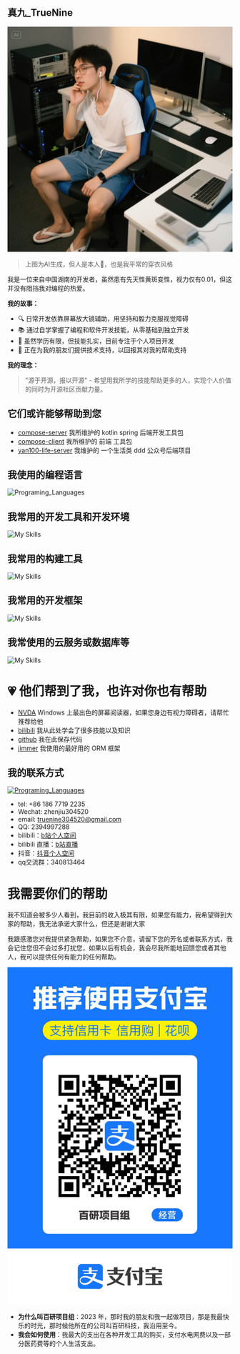 ## 真九_TrueNine

![AI Generated](/personal_photo.jpeg)

> 上图为AI生成，但人是本人🤪，也是我平常的穿衣风格

我是一位来自中国湖南的开发者，虽然患有先天性黄斑变性，视力仅有0.01，但这并没有阻挡我对编程的热爱。


**我的故事：**
- 🔍 日常开发依靠屏幕放大镜辅助，用坚持和毅力克服视觉障碍
- 📚 通过自学掌握了编程和软件开发技能，从零基础到独立开发
- 💪 虽然学历有限，但技能扎实，目前专注于个人项目开发
- 🤝 正在为我的朋友们提供技术支持，以回报其对我的帮助支持

**我的理念：**
> "源于开源，报以开源" - 希望用我所学的技能帮助更多的人，实现个人价值的同时为开源社区贡献力量。

## 它们或许能够帮助到您

- [compose-server](https://github.com/TrueNine/compose-server) 我所维护的 kotlin spring 后端开发工具包
- [compose-client](https://github.com/TrueNine/compose-client) 我所维护的 前端 工具包
- [yan100-life-server](https://github.com/TrueNine/yan100-life-server) 我维护的 一个生活类 ddd 公众号后端项目

## 我使用的编程语言
![Programing_Languages](https://skillicons.dev/icons?i=kotlin,ts,java,go,rust,cs,dart,html,css,sass,tailwind,vue,react,md)

## 我常用的开发工具和开发环境
![My Skills](https://skillicons.dev/icons?i=idea,webstorm,vscode,rider,ubuntu,windows,docker,androidstudio,eclipse)

## 我常用的构建工具
![My Skills](https://skillicons.dev/icons?i=gradle,pnpm,npm,vite,vitest,rollupjs,maven,git)

## 我常用的开发框架
![My Skills](https://skillicons.dev/icons?i=spring,dotnet,nodejs,wasm,selenium,vuetify,nuxtjs,pinia,flutter,electron)

## 我常使用的云服务或数据库等
![My Skills](https://skillicons.dev/icons?i=postgres,mysql,redis,mongodb,elasticsearch,cassandra)

# 💗 他们帮到了我，也许对你也有帮助

- [NVDA](https://github.com/nvaccess/nvda) Windows 上最出色的屏幕阅读器，如果您身边有视力障碍者，请帮忙推荐给他
- [bilibili](https://bilibili.com) 我从此处学会了很多技能以及知识
- [github](https://github.com/) 我在此保存代码
- [jimmer](https://github.com/babyfish-ct/jimmer) 我使用的最好用的 ORM 框架

## 我的联系方式
[![Programing_Languages](https://skillicons.dev/icons?i=github)](https://github.com/TrueNine)
- tel: +86 186 7719 2235
- Wechat: zhenjiu304520
- email: truenine304520@gmail.com
- QQ: 2394997288
- bilibili：[b站个人空间](https://space.bilibili.com/405842500)
- bilibili 直播：[b站直播](https://live.bilibili.com/21618217)
- 抖音：[抖音个人空间](https://www.douyin.com/user/MS4wLjABAAAAdpb0k7qlIy68EAuOHZU5lUVVVTUeIml2FFVxxv4BSb3t2_Bto_M74pkaM1fetD0e)
- qq交流群：340813464


# 我需要你们的帮助

我不知道会被多少人看到，我目前的收入极其有限，如果您有能力，我希望得到大家的帮助，我无法承诺大家什么，但还是谢谢大家

我跟感激您对我提供紧急帮助，如果您不介意，请留下您的芳名或者联系方式，我会记住您但不会过多打扰您，如果以后有机会，我会尽我所能地回馈您或者其他人，我可以提供任何有能力的任何帮助。

![alipay_qrcode](/alipay_qrcode.jpg)

- **为什么叫百研项目组**：2023 年，那时我的朋友和我一起做项目，那是我最快乐的时光，那时候他所在的公司叫百研科技，我沿用至今。
- **我会如何使用**：我最大的支出在各种开发工具的购买，支付水电网费以及一部分医药费等的个人生活支出。
